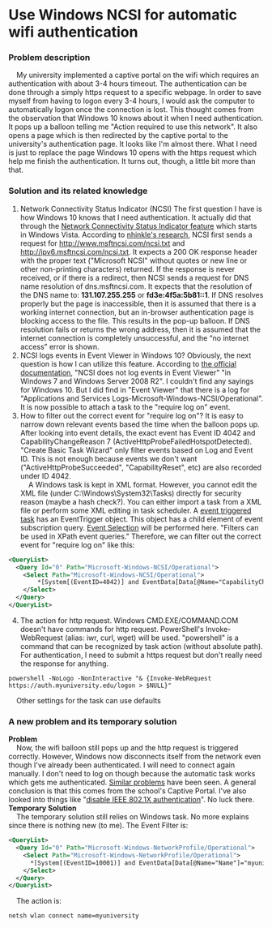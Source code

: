 # Use Windows NCSI for automatic wifi authentication
### Problem description
&nbsp;&nbsp;&nbsp;&nbsp;My university implemented a captive portal on the wifi which requires an authentication with about 3-4 hours timeout. The authentication can be done through a simply https request to a specific webpage. In order to save myself from having to logon every 3-4 hours, I would ask the computer to automatically logon once the connection is lost. This thought comes from the observation that Windows 10 knows about it when I need authentication. It pops up a balloon telling me "Action required to use this network". It also opens a page which is then redirected by the captive portal to the university's authentication page. It looks like I'm almost there. What I need is just to replace the page Windows 10 opens with the https request which help me finish the authentication. It turns out, though, a little bit more than that.
### Solution and its related knowledge
1. Network Connectivity Status Indicator (NCSI)
The first question I have is how Windows 10 knows that I need authentication. It actually did that through the [Network Connectivity Status Indicator feature](https://technet.microsoft.com/en-us/library/ee126135(v=ws.10).aspx) which starts in Windows Vista. According to [nhinkle's research](http://blog.superuser.com/2011/05/16/windows-7-network-awareness/), NCSI first sends a request for http://www.msftncsi.com/ncsi.txt and http://ipv6.msftncsi.com/ncsi.txt. It expects a 200 OK response header with the proper text ("Microsoft NCSI" without quotes or new line or other non-printing characters) returned. If the response is never received, or if there is a redirect, then NCSI sends a request for DNS name resolution of dns.msftncsi.com. It expects that the resolution of the DNS name to: **131.107.255.255** or **fd3e:4f5a:5b81::1**. If DNS resolves properly but the page is inaccessible, then it is assumed that there is a working internet connection, but an in-browser authentication page is blocking access to the file. This results in the pop-up balloon. If DNS resolution fails or returns the wrong address, then it is assumed that the internet connection is completely unsuccessful, and the “no internet access” error is shown.
2. NCSI logs events in Event Viewer in Windows 10?
Obviously, the next question is how I can utilize this feature. According to [the official documentation](https://technet.microsoft.com/en-us/library/ee126135(v=ws.10).aspx), "NCSI does not log events in Event Viewer" "in Windows 7 and Windows Server 2008 R2". I couldn't find any sayings for Windows 10. But I did find in "Event Viewer" that there is a log for "Applications and Services Logs-Microsoft-Windows-NCSI/Operational". It is now possible to attach a task to the "require log on" event.
3. How to filter out the correct event for "require log on"?
It is easy to narrow down relevant events based the time when the balloon pops up. After looking into event details, the exact event has Event ID 4042 and CapabilityChangeReason 7 (ActiveHttpProbeFailedHotspotDetected). "Create Basic Task Wizard" only filter events based on Log and Event ID. This is not enough because events we don't want ("ActiveHttpProbeSucceeded", "CapabilityReset", etc) are also recorded under ID 4042.   
&nbsp;&nbsp;&nbsp;&nbsp;A Windows task is kept in XML format. However, you cannot edit the XML file (under C:\Windows\System32\Tasks) directly for security reason (maybe a hash check?). You can either import a task from a XML file or perform some XML editing in task scheduler. A [event triggered task](https://msdn.microsoft.com/en-us/library/windows/desktop/aa446889(v=vs.85).aspx) has an EventTrigger object. This object has a child element of event subscription query. [Event Selection](https://msdn.microsoft.com/en-us/library/aa385231(VS.85).aspx) will be performed here. "Filters can be used in XPath event queries." Therefore, we can filter out the correct event for "require log on" like this:
```xml
<QueryList>
  <Query Id="0" Path="Microsoft-Windows-NCSI/Operational">
    <Select Path="Microsoft-Windows-NCSI/Operational">
        *[System[(EventID=4042)] and EventData[Data[@Name="CapabilityChangeReason"]=7]]
    </Select>
  </Query>
</QueryList>
```
4. The action for http request.
Windows CMD.EXE/COMMAND.COM doesn't have commands for http request. PowerShell's Invoke-WebRequest (alias: iwr, curl, wget) will be used. "powershell" is a command that can be recognized by task action (without absolute path). For authentication, I need to submit a https request but don't really need the response for anything.
```Batchfile
powershell -NoLogo -NonInteractive "& {Invoke-WebRequest https://auth.myuniversity.edu/logon > $NULL}"
```
&nbsp;&nbsp;&nbsp;&nbsp;Other settings for the task can use defaults
### A new problem and its temporary solution
**Problem**  
&nbsp;&nbsp;&nbsp;&nbsp;Now, the wifi balloon still pops up and the http request is triggered correctly. However, Windows now disconnects itself from the network even though I've already been authenticated. I will need to connect again manually. I don't need to log on though because the automatic task works which gets me authenticated. [Similar problems](https://superuser.com/questions/1169229/why-does-windows-connect-to-a-network-automatically-and-shortly-thereafter-disco) have been seen. A general conclusion is that this comes from the school's Captive Portal. I've also looked into things like "[disable IEEE 802.1X authentication](https://answers.microsoft.com/en-us/windows/forum/windows_7-networking/network-keeps-disconnecting-from-laptop-windows-7/1338d169-9fcc-4a05-87e8-60e0f1aa0bdf)". No luck there.  
**Temporary Solution**  
&nbsp;&nbsp;&nbsp;&nbsp;The temporary solution still relies on Windows task. No more explains since there is nothing new (to me). The Event Filter is:
```xml
<QueryList>
  <Query Id="0" Path="Microsoft-Windows-NetworkProfile/Operational">
    <Select Path="Microsoft-Windows-NetworkProfile/Operational">
      *[System[(EventID=10001)] and EventData[Data[@Name="Name"]="myuniversity"] and EventData[Data[@Name="Description"]="myuniversity"]]
    </Select>
  </Query>
</QueryList>
```
&nbsp;&nbsp;&nbsp;&nbsp;The action is:
```Batchfile
netsh wlan connect name=myuniversity
```
